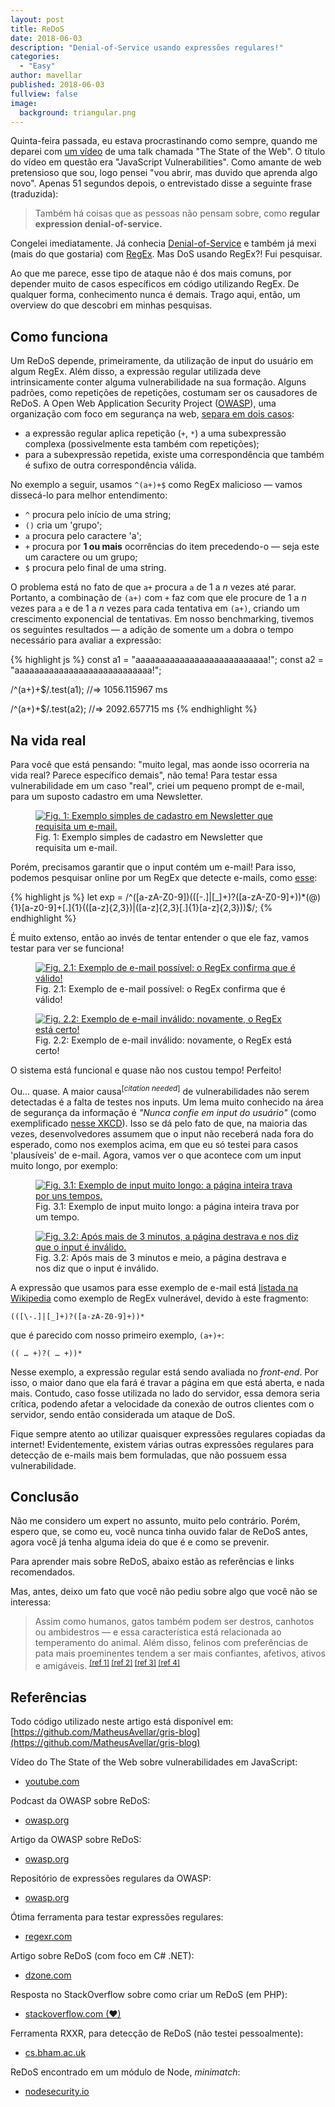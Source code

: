 ```yaml
---
layout: post
title: ReDoS
date: 2018-06-03
description: "Denial-of-Service usando expressões regulares!"
categories:
  - "Easy"
author: mavellar
published: 2018-06-03
fullview: false
image:
  background: triangular.png
---
```


Quinta-feira passada, eu estava procrastinando como sempre, quando me deparei com [um vídeo](https://youtu.be/IIwgeZgZFBo) de uma talk chamada "The State of the Web". O título do vídeo em questão era "JavaScript Vulnerabilities". Como amante de web pretensioso que sou, logo pensei "vou abrir, mas duvido que aprenda algo novo". Apenas 51 segundos depois, o entrevistado disse a seguinte frase (traduzida):

> Também há coisas que as pessoas não pensam sobre, como **regular expression denial-of-service.**

<!-- more -->

Congelei imediatamente. Já conhecia [Denial-of-Service](https://en.wikipedia.org/wiki/Denial-of-service_attack) e também já mexi (mais do que gostaria) com [RegEx](https://en.wikipedia.org/wiki/Regular_expression). Mas DoS usando RegEx⁈ Fui pesquisar.


Ao que me parece, esse tipo de ataque não é dos mais comuns, por depender muito de casos específicos em código utilizando RegEx. De qualquer forma, conhecimento nunca é demais. Trago aqui, então, um overview do que descobri em minhas pesquisas.

## Como funciona

Um ReDoS depende, primeiramente, da utilização de input do usuário em algum RegEx. Além disso, a expressão regular utilizada deve intrinsicamente conter alguma vulnerabilidade na sua formação. Alguns padrões, como repetições de repetições, costumam ser os causadores de ReDoS. A Open Web Application Security Project ([OWASP](https://en.wikipedia.org/wiki/OWASP)), uma organização com foco em segurança na web, [separa em dois casos](https://www.owasp.org/index.php/Podcast_56):

- a expressão regular aplica repetição (`+`, `*`) a uma subexpressão complexa (possivelmente esta também com repetições);
- para a subexpressão repetida, existe uma correspondência que também é sufixo de outra correspondência válida.

No exemplo a seguir, usamos `^(a+)+$` como RegEx malicioso — vamos dissecá-lo para melhor entendimento:

- `^` procura pelo início de uma string;
- `()` cria um 'grupo';
- `a` procura pelo caractere 'a';
- `+` procura por **1 ou mais** ocorrências do item precedendo-o — seja este um caractere ou um grupo;
- `$` procura pelo final de uma string.

O problema está no fato de que `a+` procura `a` de 1 a _n_ vezes até parar. Portanto, a combinação de `(a+)` com `+` faz com que ele procure de 1 a _n_ vezes para `a` e de 1 a _n_ vezes para cada tentativa em `(a+)`, criando um crescimento exponencial de tentativas. Em nosso benchmarking, tivemos os seguintes resultados — a adição de somente um `a` dobra o tempo necessário para avaliar a expressão:

{% highlight js %}
const a1 = "aaaaaaaaaaaaaaaaaaaaaaaaaaa!";
const a2 = "aaaaaaaaaaaaaaaaaaaaaaaaaaaa!";

/^(a+)+$/.test(a1);
//=> 1056.115967 ms

/^(a+)+$/.test(a2);
//=> 2092.657715 ms
{% endhighlight %}

## Na vida real

Para você que está pensando: "muito legal, mas aonde isso ocorreria na vida real? Parece específico demais", não tema! Para testar essa vulnerabilidade em um caso "real", criei um pequeno prompt de e-mail, para um suposto cadastro em uma Newsletter.

<figure class="half center">
   <a href="{{ site.url }}/images/2018-06-03-MHnyv0P.png"><img src="{{ site.url }}/images/2018-06-03-MHnyv0P.png" alt="Fig. 1: Exemplo simples de cadastro em Newsletter que requisita um e-mail."></a>
  <figcaption>Fig. 1: Exemplo simples de cadastro em Newsletter que requisita um e-mail.</figcaption>
</figure>

Porém, precisamos garantir que o input contém um e-mail! Para isso, podemos pesquisar online por um RegEx que detecte e-mails, como [esse](http://regexlib.com/REDetails.aspx?regexp_id=1757):

{% highlight js %}
let exp = /^([a-zA-Z0-9])(([\-.]|[_]+)?([a-zA-Z0-9]+))*(@){1}[a-z0-9]+[.]{1}(([a-z]{2,3})|([a-z]{2,3}[.]{1}[a-z]{2,3}))$/;
{% endhighlight %}

É muito extenso, então ao invés de tentar entender o que ele faz, vamos testar para ver se funciona!

<figure class="half center">
   <a href="{{ site.url }}/images/2018-06-03-H9tpO79.png"><img src="{{ site.url }}/images/2018-06-03-H9tpO79.png" alt="Fig. 2.1: Exemplo de e-mail possível: o RegEx confirma que é válido!"></a>
  <figcaption>Fig. 2.1: Exemplo de e-mail possível: o RegEx confirma que é válido!</figcaption>
</figure>

<figure class="half center">
   <a href="{{ site.url }}/images/2018-06-03-6ywfujd.png"><img src="{{ site.url }}/images/2018-06-03-6ywfujd.png" alt="Fig. 2.2: Exemplo de e-mail inválido: novamente, o RegEx está certo!"></a>
  <figcaption>Fig. 2.2: Exemplo de e-mail inválido: novamente, o RegEx está certo!</figcaption>
</figure>

O sistema está funcional e quase não nos custou tempo! Perfeito!


Ou... quase. A maior causa<sup>[_citation needed_]</sup> de vulnerabilidades não serem detectadas é a falta de testes nos inputs. Um lema muito conhecido na área de segurança da informação é _"Nunca confie em input do usuário"_ (como exemplificado [nesse XKCD](https://xkcd.com/327/)). Isso se dá pelo fato de que, na maioria das vezes, desenvolvedores assumem que o input não receberá nada fora do esperado, como nos exemplos acima, em que eu só testei para casos 'plausíveis' de e-mail. Agora, vamos ver o que acontece com um input muito longo, por exemplo:

<figure class="half center">
   <a href="{{ site.url }}/images/2018-06-03-18da7E1.png"><img src="{{ site.url }}/images/2018-06-03-18da7E1.png" alt="Fig. 3.1: Exemplo de input muito longo: a página inteira trava por uns tempos."></a>
  <figcaption>Fig. 3.1: Exemplo de input muito longo: a página inteira trava por um tempo.</figcaption>
</figure>

<figure class="half center">
   <a href="{{ site.url }}/images/2018-06-03-5jAES3n.png"><img src="{{ site.url }}/images/2018-06-03-5jAES3n.png" alt="Fig. 3.2: Após mais de 3 minutos, a página destrava e nos diz que o input é inválido."></a>
  <figcaption>Fig. 3.2: Após mais de 3 minutos e meio, a página destrava e nos diz que o input é inválido.</figcaption>
</figure>

A expressão que usamos para esse exemplo de e-mail está [listada na Wikipedia](https://en.wikipedia.org/wiki/ReDoS#Vulnerable_regexes_in_online_repositories) como exemplo de RegEx vulnerável, devido à este fragmento:

    (([\-.]|[_]+)?([a-zA-Z0-9]+))*

que é parecido com nosso primeiro exemplo, `(a+)+`:

    (( … +)?( … +))*


Nesse exemplo, a expressão regular está sendo avaliada no _front-end_. Por isso, o maior dano que ela fará é travar a página em que está aberta, e nada mais. Contudo, caso fosse utilizada no lado do servidor, essa demora seria crítica, podendo afetar a velocidade da conexão de outros clientes com o servidor, sendo então considerada um ataque de DoS.


Fique sempre atento ao utilizar quaisquer expressões regulares copiadas da internet! Evidentemente, existem várias outras expressões regulares para detecção de e-mails mais bem formuladas, que não possuem essa vulnerabilidade.

## Conclusão
Não me considero um expert no assunto, muito pelo contrário. Porém, espero que, se como eu, você nunca tinha ouvido falar de ReDoS antes, agora você já tenha alguma ideia do que é e como se prevenir.

Para aprender mais sobre ReDoS, abaixo estão as referências e links recomendados.

Mas, antes, deixo um fato que você não pediu sobre algo que você não se interessa:

> Assim como humanos, gatos também podem ser destros, canhotos ou ambidestros — e essa característica está relacionada ao temperamento do animal. Além disso, felinos com preferências de pata mais proeminentes tendem a ser mais confiantes, afetivos, ativos e amigáveis. <sup>[[ref 1]](https://doi.org/10.1016/j.anbehav.2009.06.010) [[ref 2]](https://doi.org/10.1016/j.anbehav.2017.11.002) [[ref 3]](https://doi.org/10.1016/S0376-6357(96)00758-9) [[ref 4]](https://doi.org/10.1037/com0000030)</sup>

## Referências

Todo código utilizado neste artigo está disponível em: [https://github.com/MatheusAvellar/gris-blog](https://github.com/MatheusAvellar/gris-blog)

Vídeo do The State of the Web sobre vulnerabilidades em JavaScript:
- [youtube.com](https://youtu.be/IIwgeZgZFBo)

Podcast da OWASP sobre ReDoS:
- [owasp.org](https://www.owasp.org/index.php/Podcast_56)

Artigo da OWASP sobre ReDoS:
- [owasp.org](https://www.owasp.org/index.php/Regular_expression_Denial_of_Service_-_ReDoS)

Repositório de expressões regulares da OWASP:
- [owasp.org](https://www.owasp.org/index.php/OWASP_Validation_Regex_Repository)

Ótima ferramenta para testar expressões regulares:
- [regexr.com](https://regexr.com/)

Artigo sobre ReDoS (com foco em C# .NET):
- [dzone.com](https://dzone.com/articles/regular-expressions-denial)

Resposta no StackOverflow sobre como criar um ReDoS (em PHP):
- [stackoverflow.com (❤)](https://stackoverflow.com/a/37403809/4824627)

Ferramenta RXXR, para detecção de ReDoS (não testei pessoalmente):
- [cs.bham.ac.uk](http://www.cs.bham.ac.uk/~hxt/research/rxxr.shtml)

ReDoS encontrado em um módulo de Node, _minimatch_:
- [nodesecurity.io](https://nodesecurity.io/advisories/118)
